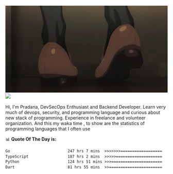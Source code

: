 ![banner](.github/banner-profile.jpeg)
<img src="https://user-images.githubusercontent.com/73097560/115834477-dbab4500-a447-11eb-908a-139a6edaec5c.gif"></p>

Hi, I'm Pradana, DevSecOps Enthusiast and Backend Developer. Learn very much of devops, security, and programming language and curious about new stack of programming. Experience in freelance and volunteer organization. And this my waka time , to show are the statistics of programming languages that I often use

📊 **Quote Of The Day is:**
<!--START_SECTION:waka-->

```txt
Go                         247 hrs 7 mins  >>>>>>>==================   26.21 %
TypeScript                 187 hrs 2 mins  >>>>>====================   19.84 %
Python                     124 hrs 51 mins >>>======================   13.24 %
Dart                       81 hrs 55 mins  >>=======================   08.69 %
```

<!--END_SECTION:waka-->

